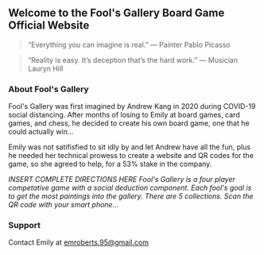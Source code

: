 ## Welcome to the Fool's Gallery Board Game Official Website

>“Everything you can imagine is real.”
― Painter Pablo Picasso

>“Reality is easy. It’s deception that’s the hard work.”
― Musician Lauryn Hill

### About Fool's Gallery

Fool's Gallery was first imagined by Andrew Kang in 2020 during COVID-19 social distancing. After months of losing to Emily at board games, card games, and chess, he decided to create his own board game, one that he could actually win... 

Emily was not satifisfied to sit idly by and let Andrew have all the fun, plus he needed her technical prowess to create a website and QR codes for the game, so she agreed to help, for a 53% stake in the company.

*INSERT COMPLETE DIRECTIONS HERE 
Fool's Gallery is a four player competative game with a social deduction component.
Each fool's goal is to get the most paintings into the gallery.
There are 5 collections.
Scan the QR code with your smart phone...*


### Support

Contact Emily at emroberts.95@gmail.com
